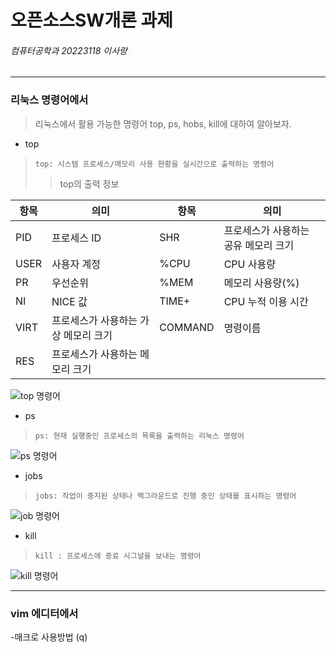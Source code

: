 # 오픈소스SW개론 과제
###### 컴퓨터공학과 20223118 이사랑
---

### 리눅스 명령어에서
> 리눅스에서 활용 가능한 명령어 top, ps, hobs, kill에 대하여 알아보자.


- top

> ` top: 시스템 프로세스/메모리 사용 현황을 실시간으로 출력하는 명령어 `
> > top의 출력 정보

|항목|의미|항목|의미|
|---|---|---|---|
|PID|프로세스 ID|SHR|프로세스가 사용하는 공유 메모리 크기|
|USER|사용자 계정|%CPU|CPU 사용량|
|PR|우선순위|%MEM|메모리 사용량(%)|
|NI|NICE 값|TIME+|CPU 누적 이용 시간|
|VIRT|프로세스가 사용하는 가상 메모리 크기|COMMAND|명령이름|
|RES|프로세스가 사용하는 메모리 크기|  |  |

![top 명령어](https://user-images.githubusercontent.com/106869854/172036782-1a9efe32-b21f-4fe8-9821-a776ac62ac86.png)

- ps
 
> ` ps: 현재 실행중인 프로세스의 목록을 출력하는 리눅스 명령어 `

![ps 명령어](https://user-images.githubusercontent.com/106869854/172036823-dc6dd2ff-0eb6-48f1-b7ba-386324c68b02.png)

- jobs

> ` jobs: 작업이 중지된 상태나 백그라운드로 진행 중인 상태를 표시하는 명령어 `

![job 명령어](https://user-images.githubusercontent.com/106869854/172036576-617617c3-ddbe-42a8-8c25-3989e8e2831d.png)


- kill

> ` kill : 프로세스에 종료 시그널을 보내는 명령어 `

![kill 명령어](https://user-images.githubusercontent.com/106869854/172036828-343b5aec-6cec-4c6e-94df-1daeee59b6ee.png)

---

### vim 에디터에서
-매크로 사용방법 (q)
